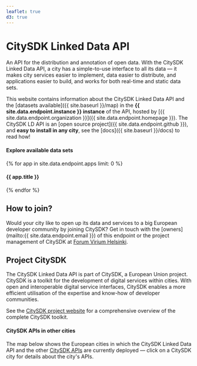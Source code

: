 ```yaml
---
leaflet: true
d3: true
---
```


# CitySDK Linked Data API

An API for the distribution and annotation of open data. With the CitySDK Linked Data API, a city has a simple-to-use interface to all its data — it makes city services easier to implement, data easier to distribute, and applications easier to build, and works for both real-time and static data sets.

This website contains information about the CitySDK Linked Data API and the [datasets available]({{ site.baseurl }}/map) in the __{{ site.data.endpoint.instance }} instance__ of the API, hosted by [{{ site.data.endpoint.organization }}]({{ site.data.endpoint.homepage }}). The CitySDK LD API is an [open source project]({{ site.data.endpoint.github }}), and __easy to install in any city__, see the [docs]({{ site.baseurl }}/docs) to read how!

<div id="apps">
  <h4>Explore available data sets</h4>
  <a class="wide-image-link" href="{{ site.baseurl}}/map" style="background-image: url({{ site.baseurl }}/images/apps/map-wide.jpg)"></a>
  {% for app in site.data.endpoint.apps limit: 0 %}
  <h4>{{ app.title }}</h4>
  <a class="wide-image-link" href="{{ site.baseurl}}/apps#{{ app.name }}" style="background-image: url({{ site.baseurl }}/images/apps/{{ app.name }}-wide.jpg)"></a>
  {% endfor %}
</div>

## How to join?

Would your city like to open up its data and services to a big European developer community by joining CitySDK? Get in touch with the [owners](mailto:{{ site.data.endpoint.email }}) of this endpoint or the project management of CitySDK at [Forum Virium Helsinki](http://www.citysdk.eu/partners/forum-virium/).

## Project CitySDK

The CitySDK Linked Data API is part of CitySDK, a European Union project. CitySDK is a toolkit for the development of digital services within cities. With open and interoperable digital service interfaces, CitySDK enables a more efficient utilisation of the expertise and know-how of developer communities.

See the [CitySDK project website](http://www.citysdk.eu/) for a comprehensive overview of the complete CitySDK toolkit.

#### CitySDK APIs in other cities

The map below shows the European cities in which the CitySDK Linked Data API and the other [CitySDK APIs](http://www.citysdk.eu/citysdk-toolkit/components-of-the-toolkit/) are currently deployed — click on a CitySDK city for details about the city's APIs.

<div id="map">
</div>
<script>
  var tileUrl = "{{ site.data.endpoint.tiles }}",
      color = '{{ site.data.style.font-color }}',
      brandColor = '{{ site.data.style.brand-color }}',
      linkColor = '{{ site.data.style.link-color }}',

      map = L.map('map', {
        zoomControl: false
      }),
      osmAttrib = 'Map data © OpenStreetMap contributors',
      tileLayer = new L.TileLayer(tileUrl, {
        attribution: osmAttrib
      }).addTo(map);

  // Disable map interaction
  map.dragging.disable();
  map.touchZoom.disable();
  map.doubleClickZoom.disable();
  map.scrollWheelZoom.disable();
  map.boxZoom.disable();
  map.keyboard.disable();

  var pointStyle = {
    radius: 9,
    color: color,
    fillColor: linkColor,
    weight: 2,
    opacity: 1,
    fillOpacity: 1
  };

  function popup(feature) {
    var apiList = [];
    for (var type in feature.properties.apis) {
      var title = "Linked Data API";
      if (type === "participation") {
        title = "Open311 Participation API"
      } else if (type === "tourism") {
        title = "Tourism API";
      }
      apiList.push("<li><a href='" + feature.properties.apis[type] + "'>" + title + "</a></li>");
    }
    return feature.properties.title + ":"
        + "<ul>" + apiList.join('') + "</ul>";
  }

  d3.json("{{ site.baseurl}}/map/endpoints.json", function(json) {
    var geojson = new L.geoJson(json, {
      onEachFeature: function (feature, layer) {
        layer.bindPopup(popup(feature));
      },
      pointToLayer: function (feature, latlng) {
        return L.circleMarker(latlng, pointStyle);
      }
    }).addTo(map);
    map.fitBounds(geojson.getBounds());
  });
</script>
